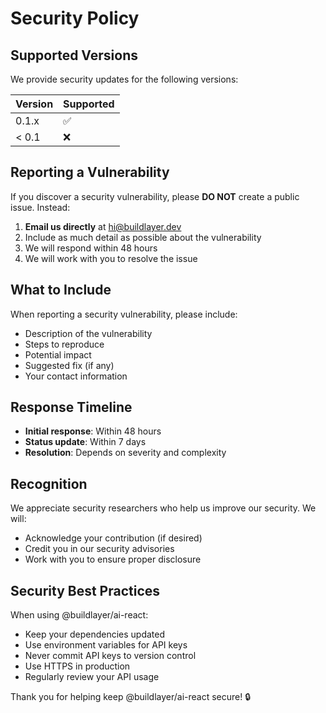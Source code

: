 # Security Policy

## Supported Versions

We provide security updates for the following versions:

| Version | Supported          |
| ------- | ------------------ |
| 0.1.x   | :white_check_mark: |
| < 0.1   | :x:                |

## Reporting a Vulnerability

If you discover a security vulnerability, please **DO NOT** create a public issue. Instead:

1. **Email us directly** at [hi@buildlayer.dev](mailto:hi@buildlayer.dev)
2. Include as much detail as possible about the vulnerability
3. We will respond within 48 hours
4. We will work with you to resolve the issue

## What to Include

When reporting a security vulnerability, please include:

- Description of the vulnerability
- Steps to reproduce
- Potential impact
- Suggested fix (if any)
- Your contact information

## Response Timeline

- **Initial response**: Within 48 hours
- **Status update**: Within 7 days
- **Resolution**: Depends on severity and complexity

## Recognition

We appreciate security researchers who help us improve our security. We will:

- Acknowledge your contribution (if desired)
- Credit you in our security advisories
- Work with you to ensure proper disclosure

## Security Best Practices

When using @buildlayer/ai-react:

- Keep your dependencies updated
- Use environment variables for API keys
- Never commit API keys to version control
- Use HTTPS in production
- Regularly review your API usage

Thank you for helping keep @buildlayer/ai-react secure! 🔒
